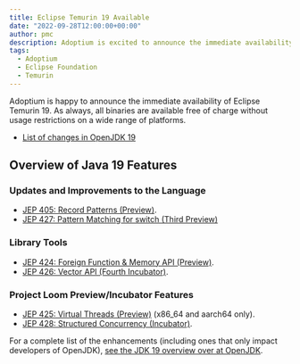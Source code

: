 ```yaml
---
title: Eclipse Temurin 19 Available
date: "2022-09-28T12:00:00+00:00"
author: pmc
description: Adoptium is excited to announce the immediate availability of Eclipse Temurin 19.
tags:
  - Adoptium
  - Eclipse Foundation
  - Temurin
---
```


Adoptium is happy to announce the immediate availability of Eclipse Temurin 19. As always, all binaries are available free of charge without usage restrictions on a wide range of platforms.

* [List of changes in OpenJDK 19](https://bugs.openjdk.org/browse/JDK-8294028?jql=project%20%3D%20JDK%20AND%20fixVersion%20%3D%20%2219%22%20ORDER%20BY%20created%20DESC)

## Overview of Java 19 Features

### Updates and Improvements to the Language

* [JEP 405: Record Patterns (Preview)](https://openjdk.java.net/jeps/405).
* [JEP 427: Pattern Matching for switch (Third Preview)](https://openjdk.java.net/jeps/427)

### Library Tools

* [JEP 424: Foreign Function & Memory API (Preview)](https://openjdk.java.net/jeps/424).
* [JEP 426: Vector API (Fourth Incubator)](https://openjdk.java.net/jeps/426).

### Project Loom Preview/Incubator Features

* [JEP 425: Virtual Threads (Preview)](https://openjdk.java.net/jeps/425) (x86_64 and aarch64 only).
* [JEP 428: Structured Concurrency (Incubator)](https://openjdk.java.net/jeps/428).

For a complete list of the enhancements (including ones that only impact developers of OpenJDK), [see the JDK 19 overview over at OpenJDK](https://openjdk.java.net/projects/jdk/19/).
